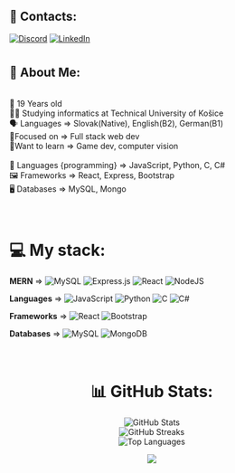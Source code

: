 ## 🤙 Contacts:
[![Discord](https://img.shields.io/badge/Discord-%237289DA.svg?logo=discord&logoColor=white)](https://discord.gg/a2g4xpdfAb) [![LinkedIn](https://img.shields.io/badge/LinkedIn-%230077B5.svg?logo=linkedin&logoColor=white)](https://www.linkedin.com/in/marián-zelinka-96a46b25a/) 
# 

## 🤵 About Me:
<br>
🎂 19 Years old<br>👨‍🎓 Studying informatics at Technical University of Košice<br>🗣 Languages => Slovak(Native), English(B2), German(B1) <br>🧐Focused on  => Full stack web dev<br>🦉Want to learn => Game dev, computer vision<br><br>👅 Languages {programming} => JavaScript, Python, C, C#<br>🖼  Frameworks => React, Express, Bootstrap<br>🖥 Databases => MySQL, Mongo 
<br>

# <br>💻 My stack:
<strong>MERN</strong> =>  ![MySQL](https://img.shields.io/badge/mysql-%2300f.svg?style=flat-square&logo=mysql&logoColor=white) 
![Express.js](https://img.shields.io/badge/express.js-%23404d59.svg?style=flat-square&logo=express&logoColor=%2361DAFB) 
![React](https://img.shields.io/badge/react-%2320232a.svg?style=flat-square&logo=react&logoColor=%2361DAFB) 
![NodeJS](https://img.shields.io/badge/node.js-6DA55F?style=flat-square&logo=node.js&logoColor=white)

<strong>Languages</strong> => ![JavaScript](https://img.shields.io/badge/javascript-%23323330.svg?style=flat-square&logo=javascript&logoColor=%23F7DF1E)
![Python](https://img.shields.io/badge/python-3670A0?style=flat-square&logo=python&logoColor=ffdd54)
![C](https://img.shields.io/badge/c-%2300599C.svg?style=flat-square&logo=c&logoColor=white) ![C#](https://img.shields.io/badge/c%23-%23239120.svg?style=flat-square&logo=c-sharp&logoColor=white)  

<strong>Frameworks</strong> => ![React](https://img.shields.io/badge/react-%2320232a.svg?style=flat-square&logo=react&logoColor=%2361DAFB) 
![Bootstrap](https://img.shields.io/badge/bootstrap-%23563D7C.svg?style=flat-square&logo=bootstrap&logoColor=white)

<strong>Databases</strong> => ![MySQL](https://img.shields.io/badge/mysql-%2300f.svg?style=flat-square&logo=mysql&logoColor=white)
![MongoDB](https://img.shields.io/badge/MongoDB-%234ea94b.svg?style=flat-square&logo=mongodb&logoColor=white) 


<div align="center">
  <h1><br>📊 GitHub Stats:</h1>
  <img src="https://github-readme-stats.vercel.app/api?username=Maikelek&theme=react&hide_border=false&include_all_commits=false&count_private=false" alt="GitHub Stats"><br>
  <img src="https://github-readme-streak-stats.herokuapp.com/?user=Maikelek&theme=react&hide_border=false" alt="GitHub Streaks"><br>
  <img src="https://github-readme-stats.vercel.app/api/top-langs/?username=Maikelek&theme=react&hide_border=false&include_all_commits=false&count_private=false&layout=compact" alt="Top Languages">

  [![](https://visitcount.itsvg.in/api?id=Maikelek&icon=7&color=0)](https://visitcount.itsvg.in)
</div>

